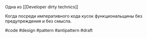 Одна из [[Developer dirty technics]]

Когда посреди императивного кода кусок функциональщины без предупреждения и без смысла.

#code #design #pattern #antipattern #draft